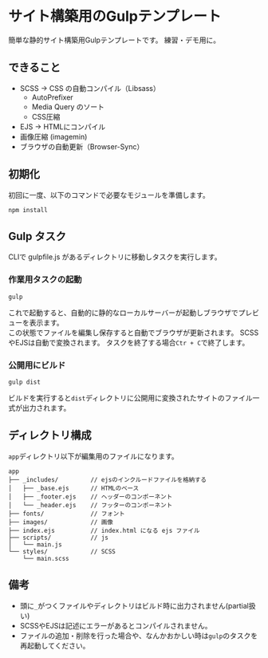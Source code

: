 # サイト構築用のGulpテンプレート
簡単な静的サイト構築用Gulpテンプレートです。
練習・デモ用に。

## できること
- SCSS -> CSS の自動コンパイル（Libsass）
  - AutoPrefixer
  - Media Query のソート
  - CSS圧縮
- EJS -> HTMLにコンパイル
- 画像圧縮 (imagemin)
- ブラウザの自動更新（Browser-Sync）

## 初期化
初回に一度、以下のコマンドで必要なモジュールを準備します。

```
npm install
```

## Gulp タスク
CLIで gulpfile.js があるディレクトリに移動しタスクを実行します。

### 作業用タスクの起動
```
gulp
```
これで起動すると、自動的に静的なローカルサーバーが起動しブラウザでプレビューを表示ます。  
この状態でファイルを編集し保存すると自動でブラウザが更新されます。
SCSSやEJSは自動で変換されます。
タスクを終了する場合`Ctr + C`で終了します。

### 公開用にビルド
```
gulp dist
```
ビルドを実行すると`dist`ディレクトリに公開用に変換されたサイトのファイル一式が出力されます。

## ディレクトリ構成
`app`ディレクトリ以下が編集用のファイルになります。

```
app
├── _includes/         // ejsのインクルードファイルを格納する
│   ├── _base.ejs      // HTMLのベース
│   ├── _footer.ejs    // ヘッダーのコンポーネント
│   └── _header.ejs    // フッターのコンポーネント
├── fonts/             // フォント
├── images/            // 画像
├── index.ejs          // index.html になる ejs ファイル
├── scripts/           // js
│   └── main.js
└── styles/            // SCSS
    └── main.scss
```

## 備考
- 頭に`_`がつくファイルやディレクトリはビルド時に出力されません(partial扱い)
- SCSSやEJSは記述にエラーがあるとコンパイルされません。
- ファイルの追加・削除を行った場合や、なんかおかしい時は`gulp`のタスクを再起動してください。
